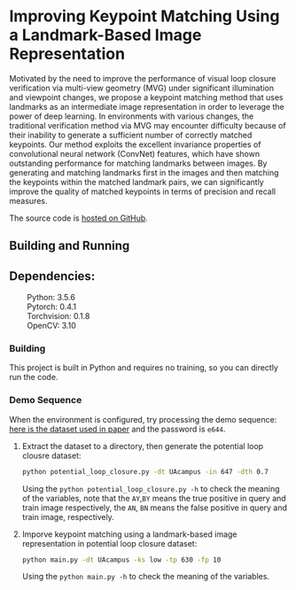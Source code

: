 # Improving Keypoint Matching Using a Landmark-Based Image Representation

Motivated by the need to improve the performance of visual loop closure verification via multi-view geometry (MVG) under significant illumination and viewpoint changes, we propose a keypoint matching method that uses landmarks as an intermediate image representation in order to leverage the power of deep learning. In environments with various changes, the traditional verification method via MVG may encounter difficulty because of their inability to generate a sufficient number of correctly matched keypoints. Our method exploits the excellent invariance properties of convolutional neural network (ConvNet) features, which have shown outstanding performance for matching landmarks between images. By generating and matching landmarks first in the images and then matching the keypoints within the matched landmark pairs, we
can significantly improve the quality of matched keypoints in terms of precision and recall measures. 

The source code is [hosted on GitHub](https://github.com/Hansry/Keypoint-Matching-Based-on-Landmark-Representation).

## Building and Running

## Dependencies:
&emsp; &emsp;Python: 3.5.6  
&emsp; &emsp;Pytorch: 0.4.1  
&emsp; &emsp;Torchvision: 0.1.8  
&emsp; &emsp;OpenCV: 3.10  

### Building 

This project is built in Python and requires no training, so you can directly run the code.

### Demo Sequence
  When the environment is configured, try processing the demo sequence: [here is the dataset used in paper](https://pan.baidu.com/s/1ohZmhpvq-6ivH40kbOx7AQ) and the password is `e644`.

  1. Extract the dataset to a directory, then generate the potential loop clousre dataset:
        ```bash
        python potential_loop_closure.py -dt UAcampus -in 647 -dth 0.7
        ```
     Using the `python potential_loop_closure.py -h` to check the meaning of the variables, note that the `AY`,`BY` means the true positive in query and train image respectively, the `AN`, `BN` means the false positive in query and train image, respectively.

  2. Imporve keypoint matching using a landmark-based image representation in potential loop closure dataset:
        ```bash
        python main.py -dt UAcampus -ks low -tp 630 -fp 10
        ```
     Using the `python main.py -h` to check the meaning of the variables.



